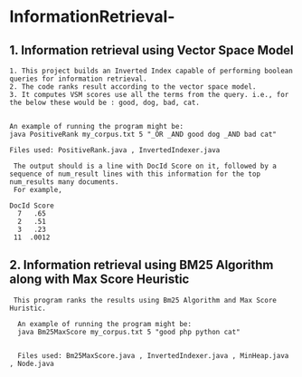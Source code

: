 # InformationRetrieval-

## 1. Information retrieval using Vector Space Model

    1. This project builds an Inverted Index capable of performing boolean queries for information retrieval.  
    2. The code ranks result according to the vector space model.   
    3. It computes VSM scores use all the terms from the query. i.e., for the below these would be : good, dog, bad, cat.  


    An example of running the program might be:
    java PositiveRank my_corpus.txt 5 "_OR _AND good dog _AND bad cat"
    
    Files used: PositiveRank.java , InvertedIndexer.java

     The output should is a line with DocId Score on it, followed by a sequence of num_result lines with this information for the top num_results many documents.
     For example,

    DocId Score  
      7   .65   
      2   .51  
      3   .23   
     11  .0012  



## 2. Information retrieval using BM25 Algorithm along with Max Score Heuristic 
     This program ranks the results using Bm25 Algorithm and Max Score Huristic.
     
      An example of running the program might be:
      java Bm25MaxScore my_corpus.txt 5 "good php python cat"
      
      
      Files used: Bm25MaxScore.java , InvertedIndexer.java , MinHeap.java , Node.java

